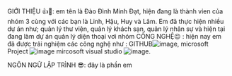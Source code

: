 GIỚI THIỆU 👍💖:
em tên là Đào Đình Minh Đạt, hiện đang là thành vien của nhóm 3 cùng với các bạn là Linh, Hậu, Huy và Lâm. Em đã thực hiện nhiều dự án như; quản lý thư viện, quản lý khách sạn, quản lý nhân sự và  hiện tại đang  làm dự án quản lý diện thoại vơi nhóm
CÔNG NGHỆ😉 :
hiện nay em đã được trải nghiệm các công nghệ như : 
GITHUB![image](https://github.com/user-attachments/assets/4d5e1e4e-e21d-4d8c-b1f1-d1c4aaf40e26), 
microsoft Project ![image](https://github.com/user-attachments/assets/fac55457-679d-46a2-a225-be2fbf8c4f8b)
mircosoft visual studio ![image](https://github.com/user-attachments/assets/c3db2917-6719-40a8-8ef6-2ada056604a5).

NGÔN NGỮ LẬP TRÌNH 😎:
đây là  phần em        




